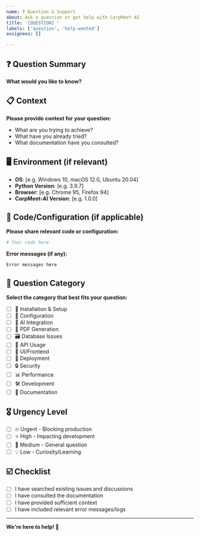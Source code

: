 ```yaml
---
name: ❓ Question & Support
about: Ask a question or get help with CorpMeet-AI
title: '[QUESTION] '
labels: ['question', 'help-wanted']
assignees: []

---
```


## ❓ Question Summary

**What would you like to know?**

## 📋 Context

**Please provide context for your question:**

- What are you trying to achieve?
- What have you already tried?
- What documentation have you consulted?

## 🖥️ Environment (if relevant)

- **OS**: [e.g. Windows 10, macOS 12.0, Ubuntu 20.04]
- **Python Version**: [e.g. 3.9.7]
- **Browser**: [e.g. Chrome 95, Firefox 94]
- **CorpMeet-AI Version**: [e.g. 1.0.0]

## 📝 Code/Configuration (if applicable)

**Please share relevant code or configuration:**

```python
# Your code here
```

**Error messages (if any):**

```
Error messages here
```

## 🎯 Question Category

**Select the category that best fits your question:**

- [ ] 🚀 Installation & Setup
- [ ] 🔧 Configuration
- [ ] 🤖 AI Integration
- [ ] 📄 PDF Generation
- [ ] 🗃️ Database Issues
- [ ] 🔌 API Usage
- [ ] 🎨 UI/Frontend
- [ ] 🐳 Deployment
- [ ] 🔒 Security
- [ ] 📊 Performance
- [ ] 🛠️ Development
- [ ] 📖 Documentation

## 🎖️ Urgency Level

- [ ] 🔥 Urgent - Blocking production
- [ ] ⭐ High - Impacting development
- [ ] 📝 Medium - General question
- [ ] 💡 Low - Curiosity/Learning

## ☑️ Checklist

- [ ] I have searched existing issues and discussions
- [ ] I have consulted the documentation
- [ ] I have provided sufficient context
- [ ] I have included relevant error messages/logs

---

**We're here to help! 🤝**
